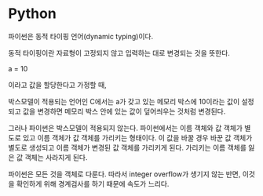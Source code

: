 # Python

파이썬은 동적 타이핑 언어(dynamic typing)이다.

동적 타이핑이란 자료형이 고정되지 않고 입력하는 대로 변경되는 것을 뜻한다.



a = 10



이라고 값을 할당한다고 가정할 때,

박스모델이 적용되는 언어인 C에서는 a가 갖고 있는 메모리 박스에 10이라는 값이 설정되고 값을 변경하면 메모리 박스 안에 있는 값이 덮어씌우는 것처럼 변경된다.



그러나 파이썬은 박스모델이 적용되지 않는다. 파이썬에서는 이름 객체와 값 객체가 별도로 있고 이름 객체가 값 객체를 가리키는 형태이다. 이 값을 바꿀 경우 바꾼 값 객체가 별도로 생성되고 이름 객체가 변경된 값 객체를 가리키게 된다. 가리키는 이름 객체를 잃은 값 객체는 사라지게 된다.



파이썬은 모든 것을 객체로 다룬다. 따라서 integer overflow가 생기지 않는 반면, 이것을 확인하게 위해 경계검사를 하기 때문에 속도가 느리다.
